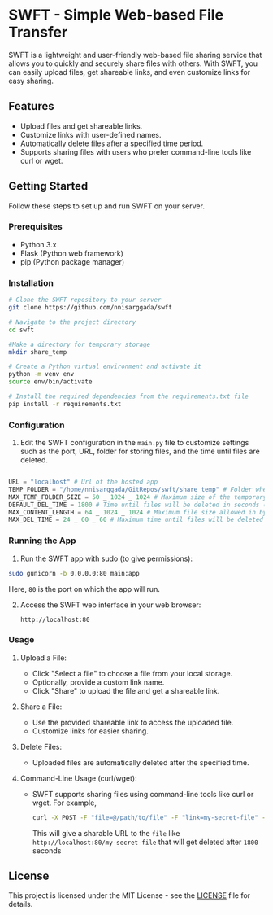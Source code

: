 # SWFT - Simple Web-based File Transfer

SWFT is a lightweight and user-friendly web-based file sharing service that allows you to quickly and securely share files with others. With SWFT, you can easily upload files, get shareable links, and even customize links for easy sharing.

## Features

- Upload files and get shareable links.
- Customize links with user-defined names.
- Automatically delete files after a specified time period.
- Supports sharing files with users who prefer command-line tools like curl or wget.

## Getting Started

Follow these steps to set up and run SWFT on your server.

### Prerequisites

- Python 3.x
- Flask (Python web framework)
- pip (Python package manager)

### Installation

```bash
# Clone the SWFT repository to your server
git clone https://github.com/nnisarggada/swft

# Navigate to the project directory
cd swft

#Make a directory for temporary storage
mkdir share_temp

# Create a Python virtual environment and activate it
python -m venv env
source env/bin/activate

# Install the required dependencies from the requirements.txt file
pip install -r requirements.txt
```

### Configuration

1. Edit the SWFT configuration in the `main.py` file to customize settings such as the port, URL, folder for storing files, and the time until files are deleted.

```python

URL = "localhost" # Url of the hosted app
TEMP_FOLDER = "/home/nnisarggada/GitRepos/swft/share_temp" # Folder where the files will stored temporarily
MAX_TEMP_FOLDER_SIZE = 50 _ 1024 _ 1024 # Maximum size of the temporary folder in bytes (50MB)
DEFAULT_DEL_TIME = 1800 # Time until files will be deleted in seconds (30 minutes)
MAX_CONTENT_LENGTH = 64 _ 1024 _ 1024 # Maximum file size allowed in bytes (64MB)
MAX_DEL_TIME = 24 _ 60 _ 60 # Maximum time until files will be deleted in seconds (24 hours)
```

### Running the App

1. Run the SWFT app with sudo (to give permissions):

```bash
sudo gunicorn -b 0.0.0.0:80 main:app
```

Here, `80` is the port on which the app will run.

2. Access the SWFT web interface in your web browser:

   ```
   http://localhost:80
   ```

### Usage

1. Upload a File:

   - Click "Select a file" to choose a file from your local storage.
   - Optionally, provide a custom link name.
   - Click "Share" to upload the file and get a shareable link.

2. Share a File:

   - Use the provided shareable link to access the uploaded file.
   - Customize links for easier sharing.

3. Delete Files:

   - Uploaded files are automatically deleted after the specified time.

4. Command-Line Usage (curl/wget):

   - SWFT supports sharing files using command-line tools like curl or wget. For example,

     ```bash
     curl -X POST -F "file=@/path/to/file" -F "link=my-secret-file" -F "time=1800" http://localhost:80/upload
     ```

     This will give a sharable URL to the `file` like `http://localhost:80/my-secret-file` that will get deleted after `1800` seconds

## License

This project is licensed under the MIT License - see the [LICENSE](LICENSE) file for details.
